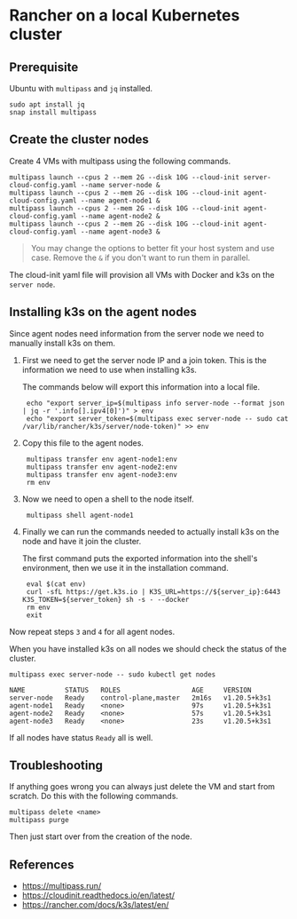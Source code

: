 # Rancher on a local Kubernetes cluster


## Prerequisite

Ubuntu with `multipass` and `jq` installed.

	sudo apt install jq
	snap install multipass


## Create the cluster nodes

Create 4 VMs with multipass using the following commands.

	multipass launch --cpus 2 --mem 2G --disk 10G --cloud-init server-cloud-config.yaml --name server-node &
	multipass launch --cpus 2 --mem 2G --disk 10G --cloud-init agent-cloud-config.yaml --name agent-node1 &
	multipass launch --cpus 2 --mem 2G --disk 10G --cloud-init agent-cloud-config.yaml --name agent-node2 &
	multipass launch --cpus 2 --mem 2G --disk 10G --cloud-init agent-cloud-config.yaml --name agent-node3 &

> You may change the options to better fit your host system and use case.
> Remove the `&` if you don't want to run them in parallel.

The cloud-init yaml file will provision all VMs with Docker and k3s on
the `server node`.


## Installing k3s on the agent nodes

Since agent nodes need information from the server node we need to
manually install k3s on them.

1. First we need to get the server node IP and a join token. This is the
   information we need to use when installing k3s.

   The commands below will export this information into a local file.

		echo "export server_ip=$(multipass info server-node --format json | jq -r '.info[].ipv4[0]')" > env
		echo "export server_token=$(multipass exec server-node -- sudo cat /var/lib/rancher/k3s/server/node-token)" >> env

2. Copy this file to the agent nodes.

		multipass transfer env agent-node1:env
		multipass transfer env agent-node2:env
		multipass transfer env agent-node3:env
		rm env

3. Now we need to open a shell to the node itself.

		multipass shell agent-node1

4. Finally we can run the commands needed to actually install k3s on the
   node and have it join the cluster.

   The first command puts the exported information into the shell's
   environment, then we use it in the installation command.

		eval $(cat env)
		curl -sfL https://get.k3s.io | K3S_URL=https://${server_ip}:6443 K3S_TOKEN=${server_token} sh -s - --docker
		rm env
		exit

Now repeat steps `3` and `4` for all agent nodes.

When you have installed k3s on all nodes we should check the status of
the cluster.

	multipass exec server-node -- sudo kubectl get nodes

	NAME          STATUS   ROLES                  AGE     VERSION
	server-node   Ready    control-plane,master   2m16s   v1.20.5+k3s1
	agent-node1   Ready    <none>                 97s     v1.20.5+k3s1
	agent-node2   Ready    <none>                 57s     v1.20.5+k3s1
	agent-node3   Ready    <none>                 23s     v1.20.5+k3s1

If all nodes have status `Ready` all is well.


## Troubleshooting

If anything goes wrong you can always just delete the VM and start from
scratch. Do this with the following commands.

	multipass delete <name>
	multipass purge

Then just start over from the creation of the node.


## References

- https://multipass.run/
- https://cloudinit.readthedocs.io/en/latest/
- https://rancher.com/docs/k3s/latest/en/
